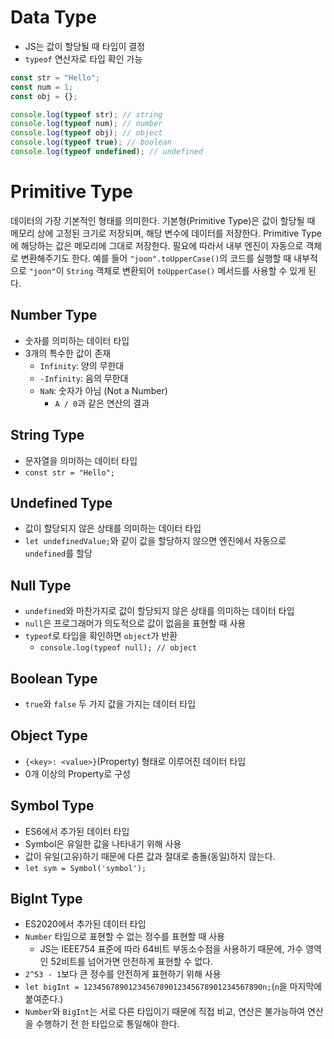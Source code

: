 # Data Type

- JS는 값이 할당될 때 타입이 결정
- `typeof` 연산자로 타입 확인 가능

```js
const str = "Hello";
const num = 1;
const obj = {};

console.log(typeof str); // string
console.log(typeof num); // number
console.log(typeof obj); // object
console.log(typeof true); // boolean
console.log(typeof undefined); // undefined
```

# Primitive Type

데이터의 가장 기본적인 형태를 의미한다. 기본형(Primitive Type)은 값이 할당될 때 메모리 상에 고정된 크기로 저장되며, 해당 변수에 데이터를 저장한다.
Primitive Type에 해당하는 값은 메모리에 그대로 저장한다. 필요에 따라서 내부 엔진이 자동으로 객체로 변환해주기도 한다. 예를 들어 `"joon".toUpperCase()`의 코드를 실행할 때 내부적으로 `"joon"`이 `String` 객체로 변환되어 `toUpperCase()` 메서드를 사용할 수 있게 된다.

## Number Type

- 숫자를 의미하는 데이터 타입
- 3개의 특수한 값이 존재
  - `Infinity`: 양의 무한대
  - `-Infinity`: 음의 무한대
  - `NaN`: 숫자가 아님 (Not a Number)
    - `A / 0`과 같은 연산의 결과

## String Type

- 문자열을 의미하는 데이터 타입
- `const str = "Hello";`

## Undefined Type

- 값이 할당되지 않은 상태를 의미하는 데이터 타입
- `let undefinedValue;`와 같이 값을 할당하지 않으면 엔진에서 자동으로 `undefined`를 할당

## Null Type

- `undefined`와 마찬가지로 값이 할당되지 않은 상태를 의미하는 데이터 타입
- `null`은 프로그래머가 의도적으로 값이 없음을 표현할 때 사용
- `typeof`로 타입을 확인하면 `object`가 반환
  - `console.log(typeof null); // object`

## Boolean Type

- `true`와 `false` 두 가지 값을 가지는 데이터 타입

## Object Type

- `{<key>: <value>}`(Property) 형태로 이루어진 데이터 타입
- 0개 이상의 Property로 구성

## Symbol Type

- ES6에서 추가된 데이터 타입
- Symbol은 유일한 값을 나타내기 위해 사용
- 값이 유일(고유)하기 때문에 다른 값과 절대로 충돌(동일)하지 않는다.
- `let sym = Symbol('symbol');`

## BigInt Type

- ES2020에서 추가된 데이터 타입
- `Number` 타입으로 표현할 수 없는 정수를 표현할 때 사용
  - JS는 IEEE754 표준에 따라 64비트 부동소수점을 사용하기 때문에, 가수 영역인 52비트를 넘어가면 안전하게 표현할 수 없다.
- `2^53 - 1`보다 큰 정수를 안전하게 표현하기 위해 사용
- `let bigInt = 1234567890123456789012345678901234567890n;`(`n`을 마지막에 붙여준다.)
- `Number`와 `BigInt`는 서로 다른 타입이기 때문에 직접 비교, 연산은 불가능하여 연산을 수행하기 전 한 타입으로 통일해야 한다.
